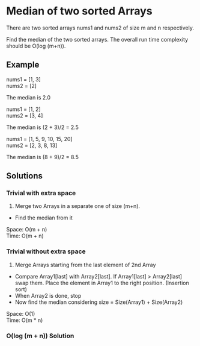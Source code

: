 # Median of two sorted Arrays

There are two sorted arrays nums1 and nums2 of size m and n respectively.

Find the median of the two sorted arrays. The overall run time complexity should be O(log (m+n)).


## Example
nums1 = [1, 3]	<br />
nums2 = [2]

The median is 2.0

nums1 = [1, 2]	<br />
nums2 = [3, 4]

The median is (2 + 3)/2 = 2.5

nums1 = [1, 5, 9, 10, 15, 20]	<br />
nums2 = [2, 3, 8, 13]

The median is (8 + 9)/2 = 8.5


## Solutions
### Trivial with extra space
1. Merge two Arrays in a separate one of size (m+n). 
-  Find the median from it

Space: O(m + n) <br /> 
Time: O(m + n)

### Trivial without extra space
1. Merge Arrays starting from the last element of 2nd Array
-  Compare Array1[last] with Array2[last]. If Array1[last] > Array2[last] swap them. Place the element in Array1 to the right position. (Insertion sort) 
-  When Array2 is done, stop
-  Now find the median considering size = Size(Array1) + Size(Array2)

Space: O(1) <br /> 
Time: O(m * n)

### O(log (m + n)) Solution
